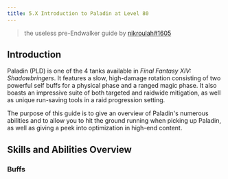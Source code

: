 ```yaml
---
title: 5.X Introduction to Paladin at Level 80
---
```

> the useless pre-Endwalker guide by [nikroulah#1605](https://www.fflogs.com/character/na/adamantoise/nikroulah%20skysdotter)

## Introduction

Paladin (PLD) is one of the 4 tanks available in _Final Fantasy XIV: Shadowbringers_. It features a slow, high-damage rotation consisting of two powerful self buffs for a physical phase and a ranged magic phase. It also boasts an impressive suite of both targeted and raidwide mitigation, as well as unique run-saving tools in a raid progression setting.

The purpose of this guide is to give an overview of Paladin's numerous abilities and to allow you to hit the ground running when picking up Paladin, as well as giving a peek into optimization in high-end content.

## Skills and Abilities Overview

### Buffs

